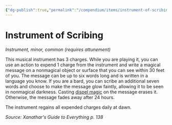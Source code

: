 ```yaml
---
{"dg-publish":true,"permalink":"/compendium/items/instrument-of-scribing-xge/","tags":["compendium/src/5e/xge","item/attunement/required","item/gear/instrument","item/rarity/common","item/tier/minor"]}
---
```


# Instrument of Scribing
*Instrument, minor, common (requires attunement)*  


This musical instrument has 3 charges. While you are playing it, you can use an action to expend 1 charge from the instrument and write a magical message on a nonmagical object or surface that you can see within 30 feet of you. The message can be up to six words long and is written in a language you know. If you are a bard, you can scribe an additional seven words and choose to make the message glow faintly, allowing it to be seen in nonmagical darkness. Casting [dispel magic](compendium/spells/dispel-magic.md) on the message erases it. Otherwise, the message fades away after 24 hours.

The instrument regains all expended charges daily at dawn.

*Source: Xanathar's Guide to Everything p. 138*